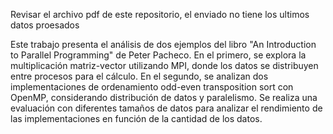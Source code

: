 Revisar el archivo pdf de este repositorio, el enviado no tiene los ultimos datos proesados

Este trabajo presenta el análisis de dos ejemplos del libro "An Introduction to Parallel Programming" de Peter Pacheco. En el primero, se explora la multiplicación matriz-vector utilizando MPI, donde los datos se distribuyen entre procesos para el cálculo. En el segundo, se analizan dos implementaciones de ordenamiento odd-even transposition sort con OpenMP, considerando distribución de datos y paralelismo. Se realiza una evaluación con diferentes tamaños de datos para analizar el rendimiento de las implementaciones en función de la cantidad de los datos.

